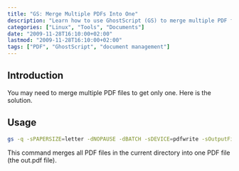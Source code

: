 ```yaml
---
title: "GS: Merge Multiple PDFs Into One"
description: "Learn how to use GhostScript (GS) to merge multiple PDF files into a single document."
categories: ["Linux", "Tools", "Documents"]
date: "2009-11-28T16:10:00+02:00"
lastmod: "2009-11-28T16:10:00+02:00"
tags: ["PDF", "GhostScript", "document management"]
---
```


## Introduction

You may need to merge multiple PDF files to get only one. Here is the solution.

## Usage

```bash
gs -q -sPAPERSIZE=letter -dNOPAUSE -dBATCH -sDEVICE=pdfwrite -sOutputFile=out.pdf `ls *.pdf`
```

This command merges all PDF files in the current directory into one PDF file (the out.pdf file).
